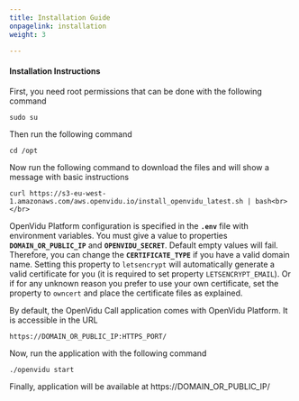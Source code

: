 ```yaml
---
title: Installation Guide
onpagelink: installation
weight: 3

---
```


#### **Installation Instructions**

First, you need root permissions that can be done with the following command

 ```
 sudo su
```

Then run the following command

 ```
 cd /opt
```

Now run the following command to download the files and will show a message with basic instructions

 ```
 curl https://s3-eu-west-1.amazonaws.com/aws.openvidu.io/install_openvidu_latest.sh | bash<br></br>
```

OpenVidu Platform configuration is specified in the **`.env`** file with environment variables. You must give a value to properties **`DOMAIN_OR_PUBLIC_IP`** and **`OPENVIDU_SECRET`**. Default empty values will fail. Therefore, you can change the **`CERTIFICATE_TYPE`** if you have a valid domain name. Setting this property to `letsencrypt` will automatically generate a valid certificate for you (it is required to set property `LETSENCRYPT_EMAIL`). Or if for any unknown reason you prefer to use your own certificate, set the property to `owncert` and place the certificate files as explained.

By default, the OpenVidu Call application comes with OpenVidu Platform. It is accessible in the URL

 ```
 https://DOMAIN_OR_PUBLIC_IP:HTTPS_PORT/
```

Now, run the application with the following command

 ```
 ./openvidu start
```

Finally, application will be available at https://DOMAIN\_OR\_PUBLIC\_IP/

